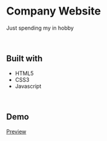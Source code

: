 
# Company Website

Just spending my in hobby

<br>

## Built with
- HTML5
- CSS3
- Javascript

<br>

## Demo
[Preview](https://argha-nilanjon-nondi.github.io/Comapny-website/)

